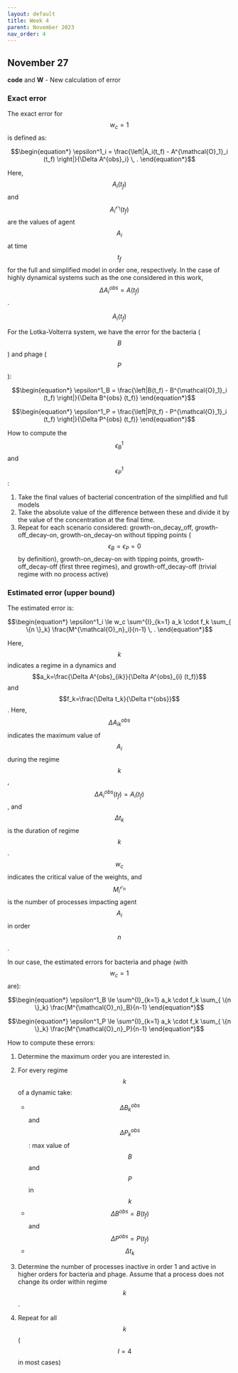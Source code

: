 ```yaml
---
layout: default
title: Week 4
parent: November 2023
nav_order: 4
---
```




## November 27

**code** and **W** - New calculation of error

### Exact error

The exact error for $$w_c=1$$ is defined as:

$$\begin{equation*}
\epsilon^1_i = \frac{\left|A_i(t_f) - A^{\mathcal{O}_1}_i (t_f)  \right|}{\Delta A^{obs}_i} \, .
\end{equation*}$$

Here, $$A_i(t_f)$$ and $$A^{\mathcal{O}_1}_i (t_f)$$ are the values of agent $$A_i$$ at time $$t_f$$ for the full and simplified model in order one, respectively. In the case of highly dynamical systems such as the one considered in this work, $$\Delta A^{obs}_i = A(t_f)$$.


$$A_i(t_f)$$

For the Lotka-Volterra system, we have the error for the bacteria ($$B$$) and phage ($$P$$):

$$\begin{equation*}
\epsilon^1_B = \frac{\left|B(t_f) - B^{\mathcal{O}_1}_i (t_f)  \right|}{\Delta B^{obs} (t_f)}
\end{equation*}$$


$$\begin{equation*}
\epsilon^1_P = \frac{\left|P(t_f) - P^{\mathcal{O}_1}_i (t_f)  \right|}{\Delta P^{obs} (t_f)}
\end{equation*}$$

How to compute the $$\epsilon^1_B$$ and $$\epsilon^1_P$$:

1. Take the final values of bacterial concentration of the simplified and full models
2. Take the absolute value of the difference between these and divide it by the value of the concentration at the final time.
3. Repeat for each scenario considered: growth-on_decay_off, growth-off_decay-on, growth-on_decay-on without tipping points ($$\epsilon_B=\epsilon_P=0$$ by definition), growth-on_decay-on with tipping points, growth-off_decay-off (first three regimes), and growth-off_decay-off (trivial regime with no process active)


### Estimated error (upper bound)

The estimated error is:

$$\begin{equation*}
\epsilon^1_i \le w_c \sum^{I}_{k=1} a_k \cdot f_k \sum_{ \{n \}_k} \frac{M^{\mathcal{O}_n}_i}{n-1} \, .
\end{equation*}$$

Here, $$k$$ indicates a regime in a dynamics and $$a_k=\frac{\Delta A^{obs}_{ik}}{\Delta A^{obs}_{i} (t_f)}$$ and $$f_k=\frac{\Delta t_k}{\Delta t^{obs}}$$. Here, $$\Delta A^{obs}_{ik}$$ indicates the maximum value of $$A_i$$ during the regime $$k$$, $$\Delta A^{obs}_{i}(t_f) = A_i (t_f)$$, and $$\Delta t_k$$ is the duration of regime $$k$$. $$w_c$$ indicates the critical value of the weights, and $$M^{\mathcal{O}_n}_i$$ is the number of processes impacting agent $$A_i$$ in order $$n$$.


In our case, the estimated errors for bacteria and phage (with $$w_c=1$$ are):

$$\begin{equation*}
\epsilon^1_B \le  \sum^{I}_{k=1} a_k \cdot f_k \sum_{ \{n \}_k} \frac{M^{\mathcal{O}_n}_B}{n-1}
\end{equation*}$$

$$\begin{equation*}
\epsilon^1_P \le  \sum^{I}_{k=1} a_k \cdot f_k \sum_{ \{n \}_k} \frac{M^{\mathcal{O}_n}_P}{n-1}
\end{equation*}$$




How to compute these errors:

1. Determine the maximum order you are interested in.

2. For every regime $$k$$ of a dynamic take:
   * $$\Delta B^{obs}_{k}$$ and $$\Delta P^{obs}_{k}$$: max value of $$B$$ and $$P$$ in $$k$$
   * $$\Delta B^{obs} = B (t_f)$$ and $$\Delta P^{obs} = P (t_f)$$
   * $$\Delta t_{k}$$

3. Determine the number of processes inactive in order 1 and active in higher orders for bacteria and phage. Assume that a process does not change its order within regime $$k$$.

4. Repeat for all $$k$$ ($$I=4$$ in most cases)










